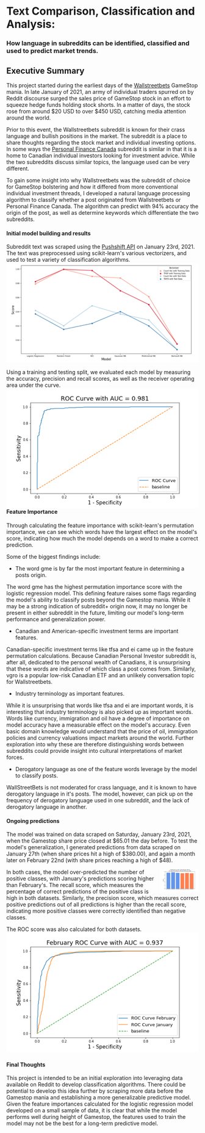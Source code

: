 # Text Comparison, Classification and Analysis:
### How language in subreddits can be identified, classified and used to predict market trends.

## Executive Summary

This project started during the earliest days of the [Wallstreetbets](https://www.reddit.com/r/wallstreetbets/) GameStop mania. In late January of 2021,  an army of individual traders spurred on by Reddit discourse surged the sales price of GameStop stock in an effort to squeeze hedge funds holding stock shorts. In a matter of days, the stock rose from around $20 USD to over $450 USD, catching media attention around the world. 

Prior to this event, the Wallstreetbets subreddit is known for their crass language and bullish positions in the market. The subreddit is a place to share thoughts regarding the stock market and individual investing options. In some ways the [Personal Finance Canada](https://www.reddit.com/r/PersonalFinanceCanada/) subreddit is similar in that it is a home to Canadian individual investors looking for investment advice. While the two subreddits discuss similar topics, the language used can be very different. 

To gain some insight into why Wallstreetbets was the subreddit of choice for GameStop bolstering and how it differed from more conventional individual investment threads, I developed a natural language processing algorithm to classify whether a post originated from Wallstreetbets or Personal Finance Canada. The algorithm can predict with 94% accuracy the origin of the post, as well as determine keywords which differentiate the two subreddits. 

#### Initial model building and results

Subreddit text was scraped using the [Pushshift API](https://pushshift.io/api-parameters/) on January 23rd, 2021. The text was preprocessed using scikit-learn's various vectorizers, and used to test a variety of classification algorithms.
<img src = '/Images and Supporting Documents/model accuracy graph.png'/>

Using a training and testing split, we evaluated each model by measuring the accuracy, precision and recall scores, as well as the receiver operating area under the curve. <img src='/Images and Supporting Documents/ROC curve.png' style='float: right'/>


#### Feature Importance

Through calculating the feature importance with scikit-learn's permutation importance, we can see which words have the largest effect on the model's score, indicating how much the model depends on a word to make a correct prediction. 

Some of the biggest findings include:
 - The word gme is by far the most important feature in determining a posts origin.
 
The word gme has the highest permutation importance score with the logistic regression model. This defining feature raises some flags regarding the model's ability to classify posts beyond the Gamestop mania. While it may be a strong indication of subreddit+ origin now, it may no longer be present in either subreddit in the future, limiting our model's long-term performance and generalization power.  
 
 - Canadian and American-specific investment terms are important features. 
 
Canadian-specific investment terms like tfsa and ei came up in the feature permutation calculations. Because Canadian Personal Investor subreddit is, after all, dedicated to the personal wealth of Canadians, it is unsurprising that these words are indicative of which class a post comes from. Similarly, vgro is a popular low-risk Canadian ETF and an unlikely conversation topic for Wallstreetbets. 

 - Industry terminology as important features.
 
While it is unsurprising that words like tfsa and ei are important words, it is interesting that industry terminology is also picked up as important words. Words like currency, immigration and oil have a degree of importance on model accuracy have a measurable effect on the model's accuracy. Even basic domain knowledge would understand that the price of oil, immigration policies and currency valuations impact markets around the world. Further exploration into why these are therefore distinguishing words between subreddits could provide insight into cultural interpretations of market forces.  

 - Derogatory language as one of the feature words leverage by the model to classify posts.
 
 WallStreetBets is not moderated for crass language, and it is known to have derogatory language in it's posts. The model, however, can pick up on the frequency of derogatory language used in one subreddit, and the lack of derogatory language in another. 

#### Ongoing predictions

The model was trained on data scraped on Saturday, January 23rd, 2021, when the Gamestop share price closed at $65.01 the day before. To test the model's generalization, I generated predictions from data scraped on January 27th (when share prices hit a high of $380.00), and again a month later on February 22nd (with share prices reaching a high of $48). 

<img src='/Images and Supporting Documents/Jan and Feb predictions.png' style="float: right; width: 100px;"/>

In both cases, the model over-predicted the number of positive classes, with January's predictions scoring higher than February's. The recall score, which measures the percentage of correct predictions of the positive class is high in both datasets. Similarly, the precision score, which measures correct positive predictions out of all predictions is higher than the recall score, indicating more positive classes were correctly identified than negative classes.

The ROC score was also calculated for both datasets. <img src='/Images and Supporting Documents/ROC curve jan-feb.png'/>


#### Final Thoughts

This project is intended to be an initial exploration into leveraging data available on Reddit to develop classification algorithms. There could be potential to develop this idea further by scraping more data before the Gamestop mania and establishing a more generalizable predictive model. Given the feature importances calculated for the logistic regression model developed on a small sample of data, it is clear that while the model performs well during height of Gamestop, the features used to train the model may not be the best for a long-term predictive model.  

